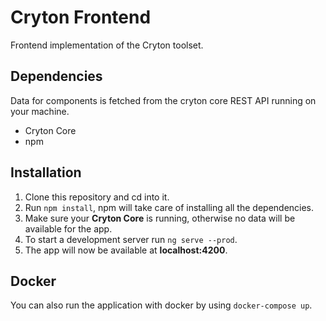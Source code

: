 # Cryton Frontend

Frontend implementation of the Cryton toolset.

## Dependencies

Data for components is fetched from the cryton core REST API running
on your machine.

*  Cryton Core
*  npm

## Installation

1.  Clone this repository and cd into it.
2.  Run `npm install`, npm will take care of installing all the dependencies.
3.  Make sure your **Cryton Core** is running, otherwise no data will be available for the app.
3.  To start a development server run `ng serve --prod`.
4.  The app will now be available at **localhost:4200**.

## Docker

You can also run the application with docker by using `docker-compose up`. 
